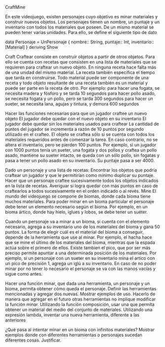 CraftMine


En este videojuego, existen personajes cuyo objetivo es minar materiales y construir nuevos objetos.
Los personajes tienen un nombre, un puntaje y un inventario con todos los materiales que poseen. De un mismo material se pueden tener varias unidades.
Para ello, se define el siguiente tipo de dato

data Personaje = UnPersonaje {
	nombre:: String,
	puntaje:: Int,
	inventario:: [Material]
} deriving Show

Craft
Craftear consiste en construir objetos a partir de otros objetos. Para ello se cuenta con recetas que consisten en una lista de materiales que se requieren para craftear un nuevo objeto. En ninguna receta hace falta más de una unidad del mismo material. La receta también especifica el tiempo que tarda en construirse. Todo material puede ser componente de una receta y todo objeto resultante de una receta también es un material y puede ser parte en la receta de otro.
Por ejemplo:
para hacer una fogata, se necesita madera y fósforo y se tarda 10 segundos
para hacer pollo asado, se necesita fogata y un pollo, pero se tarda 300 segundos
para hacer un sueter, se necesita lana, agujas y tintura, y demora 600 segundos

Hacer las funciones necesarias para que un jugador craftee un nuevo objeto
El jugador debe quedar con el nuevo objeto en su inventario
El jugador debe quedar sin los materiales usados para craftear
La cantidad de puntos del jugador se incrementa a razón de 10 puntos por segundo utilizado en el crafteo.
El objeto se craftea sólo si se cuenta con todos los materiales requeridos antes de comenzar la tarea. En caso contrario, no se altera el inventario, pero se pierden 100 puntos.
Por ejemplo, si un jugador con 1000 puntos tenía un sueter, una fogata y dos pollos y craftea un pollo asado, mantiene su sueter intacto, se queda con un sólo pollo, sin fogatas y pasa a tener un pollo asado en su inventario. Su puntaje pasa a ser 4000.

Dado un personaje y una lista de recetas: 
Encontrar los objetos que podría craftear un jugador y que le permitirían como mínimo duplicar su puntaje. 
Hacer que un personaje craftee sucesivamente todos los objetos indicados en la lista de recetas. 
Averiguar si logra quedar con más puntos en caso de craftearlos a todos sucesivamente en el orden indicado o al revés.
Mine
El mundo del videojuego se compone de biomas, donde cada bioma tiene muchos materiales. Para poder minar en un bioma particular el personaje debe tener un elemento necesario según el bioma. Por ejemplo, en un bioma ártico, donde hay hielo, iglues y lobos, se debe tener un suéter. 

Cuando un personaje va a minar a un bioma, si cuenta con el elemento necesario, agrega a su inventario uno de los materiales del bioma y gana 50 puntos. La forma de elegir cuál es el material del bioma a conseguir, depende de la herramienta que use al minar. Por ejemplo, el hacha hace que se mine el último de los materiales del bioma, mientras que la espada actúa sobre el primero de ellos. Existe tambien el pico, que por ser más preciso permite apuntar a una determinada posición de los materiales. Por ejemplo, si un personaje con un sueter en su inventario mina el artico con un pico de precisión 1, agrega un iglú a su inventario. En caso de no poder minar por no tener lo necesario el personaje se va con las manos vacías y sigue como antes.

Hacer una función minar, que dada una herramienta, un personaje y un bioma, permita obtener cómo queda el personaje.
Definir las herramientas mencionadas y agregar dos nuevas. Mostrar ejemplos de uso. Hacerlo de manera que agregar en el futuro otras herramientas no implique modificar la función minar.
Utilizando la función composición, usar una que permita obtener un material del medio del conjunto de materiales.
Utilizando una expresión lambda, inventar una nueva herramienta, diferente a las anteriores

¿Qué pasa al intentar minar en un bioma con infinitos materiales? Mostrar ejemplos donde con diferentes herramientas o personajes sucedan diferentes cosas. Justificar. 

